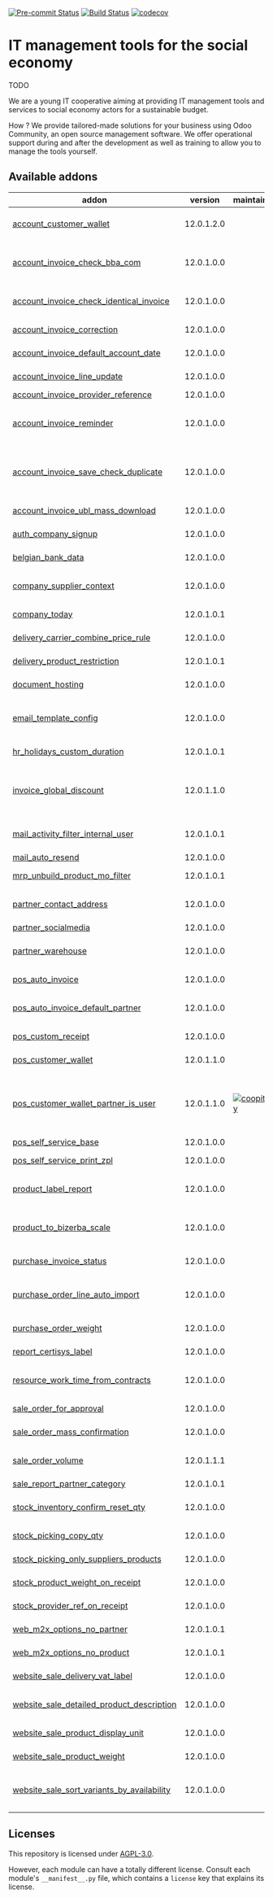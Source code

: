 
[![Pre-commit Status](https://github.com/coopiteasy/addons/actions/workflows/pre-commit.yml/badge.svg?branch=12.0)](https://github.com/coopiteasy/addons/actions/workflows/pre-commit.yml?query=branch%3A12.0)
[![Build Status](https://github.com/coopiteasy/addons/actions/workflows/test.yml/badge.svg?branch=12.0)](https://github.com/coopiteasy/addons/actions/workflows/test.yml?query=branch%3A12.0)
[![codecov](https://codecov.io/gh/coopiteasy/addons/branch/12.0/graph/badge.svg)](https://codecov.io/gh/coopiteasy/addons)

<!-- /!\ do not modify above this line -->

# IT management tools for the social economy

TODO

We are a young IT cooperative aiming at providing IT management tools and
services to social economy actors for a sustainable budget.

How ? We provide tailored-made solutions for your business using Odoo Community,
an open source management software. We offer operational support during and
after the development as well as training to allow you to manage the tools
yourself.

<!-- /!\ do not modify below this line -->

<!-- prettier-ignore-start -->

[//]: # (addons)

Available addons
----------------
addon | version | maintainers | summary
--- | --- | --- | ---
[account_customer_wallet](account_customer_wallet/) | 12.0.1.2.0 |  | Allow customers to pay using a wallet which is tracked by the company.
[account_invoice_check_bba_com](account_invoice_check_bba_com/) | 12.0.1.0.0 |  | Check the structured communication if the supplier invoice communication is of type bba.
[account_invoice_check_identical_invoice](account_invoice_check_identical_invoice/) | 12.0.1.0.0 |  | Check if invoices with the same partner, invoice date and total amount already exist
[account_invoice_correction](account_invoice_correction/) | 12.0.1.0.0 |  | Correction of taxes and account on invoice
[account_invoice_default_account_date](account_invoice_default_account_date/) | 12.0.1.0.0 |  | Sets the accounting date to the invoice date by default.
[account_invoice_line_update](account_invoice_line_update/) | 12.0.1.0.0 |  | Update invoice lines to reload the right taxes on the lines.
[account_invoice_provider_reference](account_invoice_provider_reference/) | 12.0.1.0.0 |  | Invoice Provider Reference
[account_invoice_reminder](account_invoice_reminder/) | 12.0.1.0.0 |  | This module just adds two fields to say when we sent a payment reminder to the customer and the level of the reminder.
[account_invoice_save_check_duplicate](account_invoice_save_check_duplicate/) | 12.0.1.0.0 |  | Check that account invoice hasn't been encoded twice when creating or saving. This step is normally done when validating. This step doesn't replace the validation.
[account_invoice_ubl_mass_download](account_invoice_ubl_mass_download/) | 12.0.1.0.0 |  | Account Invoice UBL Mass Download
[auth_company_signup](auth_company_signup/) | 12.0.1.0.0 |  | This module allows a user to sign up as a company.
[belgian_bank_data](belgian_bank_data/) | 12.0.1.0.0 |  | This module imports Belgian banks with their name and BIC code.
[company_supplier_context](company_supplier_context/) | 12.0.1.0.0 |  | When creating a new supplier, make it a company partner type by default.
[company_today](company_today/) | 12.0.1.0.1 |  | Store today's date on the company model.
[delivery_carrier_combine_price_rule](delivery_carrier_combine_price_rule/) | 12.0.1.0.0 |  | Chose how to combine price rule on a delivery carrier.
[delivery_product_restriction](delivery_product_restriction/) | 12.0.1.0.1 |  | Allow some product to be shipped only by some delivery carrier.
[document_hosting](document_hosting/) | 12.0.1.0.0 |  | Manage documents that can be published on website with ??.
[email_template_config](email_template_config/) | 12.0.1.0.0 |  | This module extends the email in order to force some behaviours configured in the mail template(e.g. force send mail or not).
[hr_holidays_custom_duration](hr_holidays_custom_duration/) | 12.0.1.0.1 |  | Allow to override the duration of a leave.
[invoice_global_discount](invoice_global_discount/) | 12.0.1.1.0 |  | This module give global discount on invoice. It allows to set the same discount on all the invoice lines without been forced to go manually through them.
[mail_activity_filter_internal_user](mail_activity_filter_internal_user/) | 12.0.1.0.1 |  | Filter on internal user by default when assigning someone to an activity.
[mail_auto_resend](mail_auto_resend/) | 12.0.1.0.0 |  | Automatically resend failed emails
[mrp_unbuild_product_mo_filter](mrp_unbuild_product_mo_filter/) | 12.0.1.0.1 |  | Filter unbuild manufacturing orders by selected product
[partner_contact_address](partner_contact_address/) | 12.0.1.0.0 |  | This module allows to have company contacts with their own address.
[partner_socialmedia](partner_socialmedia/) | 12.0.1.0.0 |  | Add social media fields to contacts
[partner_warehouse](partner_warehouse/) | 12.0.1.0.0 |  | Let the warehouse of the sale order be set accordingly to a default warehouse set on the partner.
[pos_auto_invoice](pos_auto_invoice/) | 12.0.1.0.0 |  | In the POS, set orders as to-invoice by default.
[pos_auto_invoice_default_partner](pos_auto_invoice_default_partner/) | 12.0.1.0.0 |  | Compatibility layer between pos_auto_invoice and pos_default_partner.
[pos_custom_receipt](pos_custom_receipt/) | 12.0.1.0.0 |  | Hide company's email and add customer's name to POS receipt
[pos_customer_wallet](pos_customer_wallet/) | 12.0.1.1.0 |  | Enable usage of the Customer Wallet in the Point of Sale.
[pos_customer_wallet_partner_is_user](pos_customer_wallet_partner_is_user/) | 12.0.1.1.0 | [![coopiteasy](https://github.com/coopiteasy.png?size=30px)](https://github.com/coopiteasy) | Add a field on partners that shows whether they have used customer wallet functionality, and don't show some parts of customer wallet functionality to partners who haven't already used it.
[pos_self_service_base](pos_self_service_base/) | 12.0.1.0.0 |  | POS Self-Service Base Module
[pos_self_service_print_zpl](pos_self_service_print_zpl/) | 12.0.1.0.0 |  | POS Self-Service Print ZPL from browser
[product_label_report](product_label_report/) | 12.0.1.0.0 |  | This module allows to show the print barcode and name of the product.
[product_to_bizerba_scale](product_to_bizerba_scale/) | 12.0.1.0.0 |  | This module merges product_to_scale_bizerba and product_to_scale_bizerba_extended into one.
[purchase_invoice_status](purchase_invoice_status/) | 12.0.1.0.0 |  | Add invoice status on purchase orders
[purchase_order_line_auto_import](purchase_order_line_auto_import/) | 12.0.1.0.0 |  | This module allows to create automatically line with the product and minimal quantities when selecting the partner.
[purchase_order_weight](purchase_order_weight/) | 12.0.1.0.0 |  | Adds weight and weight unit to Purchase Order
[report_certisys_label](report_certisys_label/) | 12.0.1.0.0 |  | Add Certisys Label on account, stock and sale reports
[resource_work_time_from_contracts](resource_work_time_from_contracts/) | 12.0.1.0.0 |  | Take the contracts of an employee into account when computing work time per day
[sale_order_for_approval](sale_order_for_approval/) | 12.0.1.0.0 |  | Display "For Approval" mention on Sale Orders
[sale_order_mass_confirmation](sale_order_mass_confirmation/) | 12.0.1.0.0 |  | Confirm multiple sale orders (quotations) with one action
[sale_order_volume](sale_order_volume/) | 12.0.1.1.1 |  | Computes the volume of products per category ordered and display it on
[sale_report_partner_category](sale_report_partner_category/) | 12.0.1.0.1 |  | Add a category field to sale reports
[stock_inventory_confirm_reset_qty](stock_inventory_confirm_reset_qty/) | 12.0.1.0.0 |  | Show a confirmation dialog box when clicking on 'Set quantities to 0' in a stock.inventory
[stock_picking_copy_qty](stock_picking_copy_qty/) | 12.0.1.0.0 |  | Adds a button to copy reserved quantity to received quantity
[stock_picking_only_suppliers_products](stock_picking_only_suppliers_products/) | 12.0.1.0.0 |  | On a stock picking, only display the supplier's products.
[stock_product_weight_on_receipt](stock_product_weight_on_receipt/) | 12.0.1.0.0 |  | Show product weight and unit weight on each line of a receipt
[stock_provider_ref_on_receipt](stock_provider_ref_on_receipt/) | 12.0.1.0.0 |  | Show provider reference on each line of a receipt
[web_m2x_options_no_partner](web_m2x_options_no_partner/) | 12.0.1.0.1 |  | Removes creation options from (some) partner dropdown menus.
[web_m2x_options_no_product](web_m2x_options_no_product/) | 12.0.1.0.1 |  | Removes creation options from (some) product dropdown menus.
[website_sale_delivery_vat_label](website_sale_delivery_vat_label/) | 12.0.1.0.0 |  | Display the included/excluded VAT label on delivery method
[website_sale_detailed_product_description](website_sale_detailed_product_description/) | 12.0.1.0.0 |  | Adds fields to Product Template and e-commerce's product list and page.
[website_sale_product_display_unit](website_sale_product_display_unit/) | 12.0.1.0.0 |  | Display the price per unit on the e-commerce pages.
[website_sale_product_weight](website_sale_product_weight/) | 12.0.1.0.0 |  | Display the weight of a product on the e-commerce product page.
[website_sale_sort_variants_by_availability](website_sale_sort_variants_by_availability/) | 12.0.1.0.0 |  | Sort the selection of product variants in e-commerce such that available ones are always displayed first.

[//]: # (end addons)

<!-- prettier-ignore-end -->

## Licenses

This repository is licensed under [AGPL-3.0](LICENSE).

However, each module can have a totally different license. Consult each module's
`__manifest__.py` file, which contains a `license` key that explains its
license.
